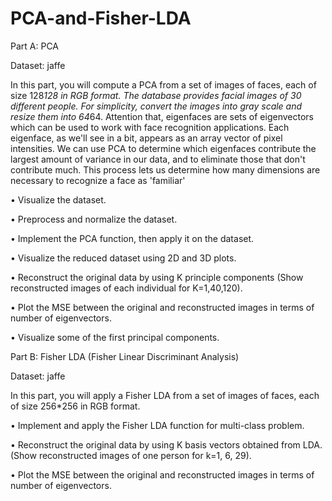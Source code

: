 # PCA-and-Fisher-LDA
Part A: PCA

Dataset: jaffe

In this part, you will compute a PCA from a set of images of faces, each of size 128*128 in RGB format. The database provides facial images of 30 different people. For simplicity, convert the images into gray scale and resize them into 64*64. Attention that, eigenfaces are sets of eigenvectors which can be used to work with face recognition applications. Each eigenface, as we'll see in a bit, appears as an array vector of pixel intensities. We can use PCA to determine which eigenfaces contribute the largest amount of variance in our data, and to eliminate those that don't contribute much. This process lets us determine how many dimensions are necessary to recognize a face as 'familiar'

• Visualize the dataset.

• Preprocess and normalize the dataset.

• Implement the PCA function, then apply it on the dataset.

• Visualize the reduced dataset using 2D and 3D plots.

• Reconstruct the original data by using K principle components (Show reconstructed images of each individual for K=1,40,120).

• Plot the MSE between the original and reconstructed images in terms of number of eigenvectors.

• Visualize some of the first principal components.



Part B: Fisher LDA (Fisher Linear Discriminant Analysis)

Dataset: jaffe

In this part, you will apply a Fisher LDA from a set of images of faces, each of size 256*256 in RGB format.

• Implement and apply the Fisher LDA function for multi-class problem.

• Reconstruct the original data by using K basis vectors obtained from LDA. (Show reconstructed images of one person for k=1, 6, 29).

• Plot the MSE between the original and reconstructed images in terms of number of eigenvectors.
